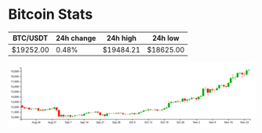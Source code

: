 # Bitcoin Stats

BTC/USDT|24h change|24h high|24h low|
|---|---|---|---|
|$19252.00|0.48%|$19484.21|$18625.00|

<img src="./chart.svg">
